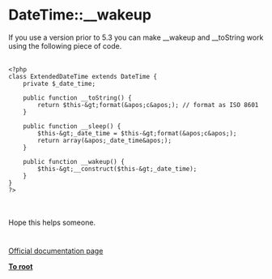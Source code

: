 # DateTime::__wakeup



If you use a version prior to 5.3 you can make __wakeup and __toString work using the following piece of code.<br><br>

```
<?php
class ExtendedDateTime extends DateTime {
    private $_date_time;
    
    public function __toString() {
        return $this-&gt;format(&apos;c&apos;); // format as ISO 8601
    }
    
    public function __sleep() {
        $this-&gt;_date_time = $this-&gt;format(&apos;c&apos;);
        return array(&apos;_date_time&apos;);
    }
    
    public function __wakeup() {
        $this-&gt;__construct($this-&gt;_date_time);
    }
}
?>
```
<br><br>Hope this helps someone.  

#

[Official documentation page](https://www.php.net/manual/en/datetime.wakeup.php)

**[To root](/README.md)**